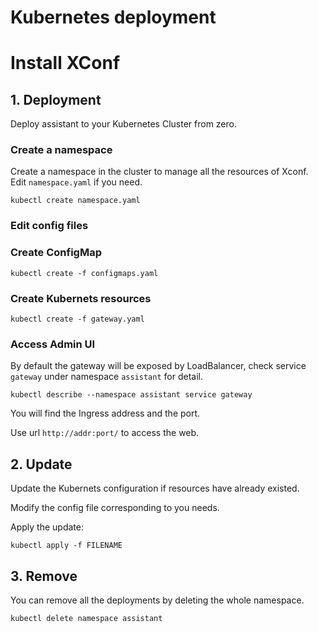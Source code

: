 # Kubernetes deployment

# Install XConf

## 1. Deployment

Deploy assistant to your Kubernetes Cluster from zero.

### Create a namespace

Create a namespace in the cluster to manage all the resources of Xconf. Edit `namespace.yaml` if you need.

```kubectl create namespace.yaml```

### Edit config files

### Create ConfigMap

```
kubectl create -f configmaps.yaml
```

### Create Kubernets resources

```
kubectl create -f gateway.yaml
```

### Access Admin UI

By default the gateway will be exposed by LoadBalancer, check service `gateway` under namespace `assistant` for detail.

`kubectl describe --namespace assistant service gateway`

You will find the Ingress address and the port.

Use url `http://addr:port/` to access the web.

## 2. Update

Update the Kubernets configuration if resources have already existed.

Modify the config file corresponding to you needs.

Apply the update:

```kubectl apply -f FILENAME```

## 3. Remove

You can remove all the deployments by deleting the whole namespace.

```kubectl delete namespace assistant```
